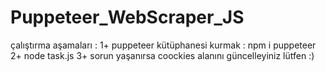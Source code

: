 # Puppeteer_WebScraper_JS

çalıştırma aşamaları : 
1+ puppeteer kütüphanesi kurmak : 
npm i puppeteer
2+ node task.js
3+ sorun yaşanırsa coockies alanını güncelleyiniz lütfen :) 
